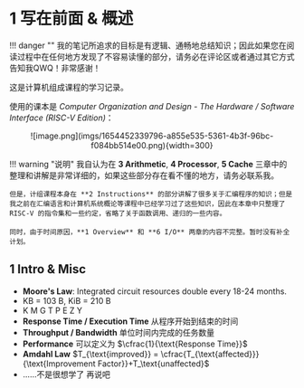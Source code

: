 # 1 写在前面 & 概述

!!! danger ""
    我的笔记所追求的目标是有逻辑、通畅地总结知识；因此如果您在阅读过程中在任何地方发现了不容易读懂的部分，请务必在评论区或者通过其它方式告知我QWQ！非常感谢！

这是计算机组成课程的学习记录。

使用的课本是 _Computer Organization and Design - The Hardware / Software Interface (RISC-V Edition)_：

<center>![image.png](imgs/1654452339796-a855e535-5361-4b3f-96bc-f084bb514e00.png){width=300}</center>

!!! warning "说明"
    我自认为在 **3 Arithmetic**, **4 Processor**, **5 Cache** 三章中的整理和讲解是非常详细的，如果这些部分存在看不懂的地方，请务必联系我。

    但是，计组课程本身在 **2 Instructions** 的部分讲解了很多关于汇编程序的知识；但是我之前在汇编语言和计算机系统概论等课程中已经学习过了这些知识，因此在本章中只整理了 RISC-V 的指令集和一些约定，省略了关于函数调用、递归的一些内容。

    同时，由于时间原因，**1 Overview** 和 **6 I/O** 两章的内容不完整。暂时没有补全计划。


## 1 Intro & Misc

- **Moore's Law**: Integrated circuit resources double every 18-24 months.
- KB = 103 B, KiB = 210 B
- K M G T P E Z Y
- **Response Time / Execution Time**	从程序开始到结束的时间
- **Throughput / Bandwidth**	单位时间内完成的任务数量
- **Performance**	可以定义为 $\cfrac{1}{\text{Response Time}}$
- **Amdahl Law**   $T_{\text{improved}} = \cfrac{T_{\text{affected}}}{\text{Improvement Factor}}+T_\text{unaffected}$
- ……不是很想学了 再说吧

